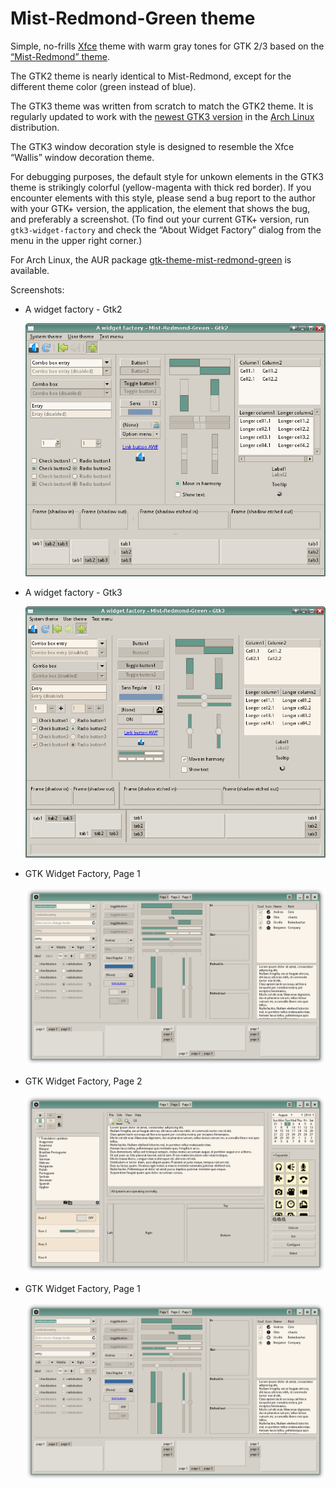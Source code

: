# Mist-Redmond-Green theme
Simple, no-frills [Xfce](https://www.xfce.org/) theme with warm gray tones for GTK 2/3 based on the [“Mist-Redmond” theme](https://www.gnome-look.org/p/1013685/).

The GTK2 theme is nearly identical to Mist-Redmond, except for the different theme color (green instead of blue).

The GTK3 theme was written from scratch to match the GTK2 theme. It is regularly updated to work with the [newest GTK3 version](https://www.archlinux.org/packages/extra/x86_64/gtk3/) in the [Arch Linux](https://www.archlinux.org/) distribution.

The GTK3 window decoration style is designed to resemble the Xfce “Wallis” window decoration theme.

For debugging purposes, the default style for unkown elements in the GTK3 theme is strikingly colorful (yellow-magenta with thick red border). If you encounter elements with this style, please send a bug report to the author with your GTK+ version, the application, the element that shows the bug, and preferably a screenshot. (To find out your current GTK+ version, run `gtk3-widget-factory` and check the “About Widget Factory” dialog from the menu in the upper right corner.)

For Arch Linux, the AUR package [gtk-theme-mist-redmond-green](https://aur.archlinux.org/packages/gtk-theme-mist-redmond-green/) is available.

Screenshots:
* A widget factory - Gtk2

  ![A widget factory - Gtk2](https://raw.githubusercontent.com/dmuellner/mist-redmond-green/master/screenshots/awf-gtk2.png)

* A widget factory - Gtk3

  ![A widget factory - Gtk3](https://raw.githubusercontent.com/dmuellner/mist-redmond-green/master/screenshots/awf-gtk3.png)

* GTK Widget Factory, Page 1

   ![GTK Widget Factory, Page 1](https://raw.githubusercontent.com/dmuellner/mist-redmond-green/master/screenshots/gtk3-widget-factory1.png)

* GTK Widget Factory, Page 2

   ![GTK Widget Factory, Page 2](https://raw.githubusercontent.com/dmuellner/mist-redmond-green/master/screenshots/gtk3-widget-factory2.png)

* GTK Widget Factory, Page 1

   ![GTK Widget Factory, Page 1](https://raw.githubusercontent.com/dmuellner/mist-redmond-green/master/screenshots/gtk3-widget-factory1.png)
